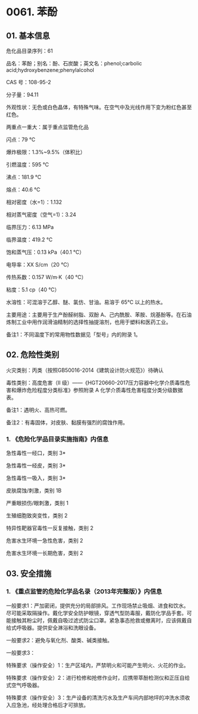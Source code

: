 # 0061. 苯酚

## 01. 基本信息

危化品目录序列：61

品名：苯酚；别名：酚、石炭酸；英文名：phenol;carbolic acid;hydroxybenzene;phenylalcohol

CAS 号：108-95-2

分子量：94.11

外观性状：无色或白色晶体，有特殊气味。在空气中及光线作用下变为粉红色甚至红色。

两重点一重大：属于重点监管危化品

闪点：79 ℃

爆炸极限：1.3%~9.5%（体积比）

引燃温度：595 ℃

沸点：181.9 ℃

熔点：40.6 ℃

相对密度（水=1）：1.132

相对蒸气密度（空气=1)：3.24

临界压力：6.13 MPa

临界温度：419.2 ℃

饱和蒸气压：0.13 kPa（40.1 ℃）

电导率：XX S/cm（20 ℃）

传热系数：0.157 W/m·K（40 ℃）

粘度：5.1 cp（40 ℃）

水溶性：可混溶于乙醇、醚、氯仿、甘油。易溶于 65℃ 以上的热水。

主要用途：主要用于生产酚醛树脂、双酚 A、己内酰胺、苯胺、烷基酚等。在石油炼制工业中用作润滑油精制的选择性抽提溶剂，也用于塑料和医药工业。

备注1：不同温度下的常用物性数据见「型号」内的附录 1。

## 02. 危险性类别

火灾类别：丙类（按照GB50016-2014《建筑设计防火规范》）待确认

毒性类别：高度危害（II  级）——《HGT20660-2017压力容器中化学介质毒性危害和爆炸危险程度分类标准》参照附录 A 化学介质毒性危害程度分类分级数据表。

备注1：遇明火、高热可燃。

备注2：有毒固体，对皮肤、黏膜有强烈的腐蚀作用。

### 1. 《危险化学品目录实施指南》内信息

急性毒性一经口，类别 3* 

急性毒性一经皮，类别 3* 

急性毒性一吸入，类别 3* 

皮肤腐蚀/刺激，类别 1B 

严重眼损伤/眼刺激，类别 1

生殖细胞致突变性，类别 2

特异性靶器官毒性一反复接触，类别 2 

危害水生环境一急性危害，类别 2 

危害水生环境一长期危害，类别 2

## 03. 安全措施

### 1. 《重点监管的危险化学品名录（2013年完整版）》内信息

一般要求1：严加密闭，提供充分的局部排风。工作现场禁止吸烟、进食和饮水。尽可能采取隔操作。戴化学安全防护眼镜，穿透气型防毒服，戴防化学品手套。可能接触其粉尘时，佩戴自吸过滤式防尘口罩。紧急事态抢救或撤离时，应该佩戴自给式呼吸器。提供安全淋浴和洗眼设备。

一般要求2：避免与氧化剂、酸类、碱类接触。

一般要求3：

特殊要求（操作安全）1：生产区域内，严禁明火和可能产生明火、火花的作业。

特殊要求（操作安全）2：进行检修和抢修作业时，应携带萃酚检测仪和正压自给式空气呼吸器。

特殊要求（操作安全）3：生产设备的清洗污水及生产车间内部地坪的冲洗水须收入应急池，经处理合格后才可排放。


